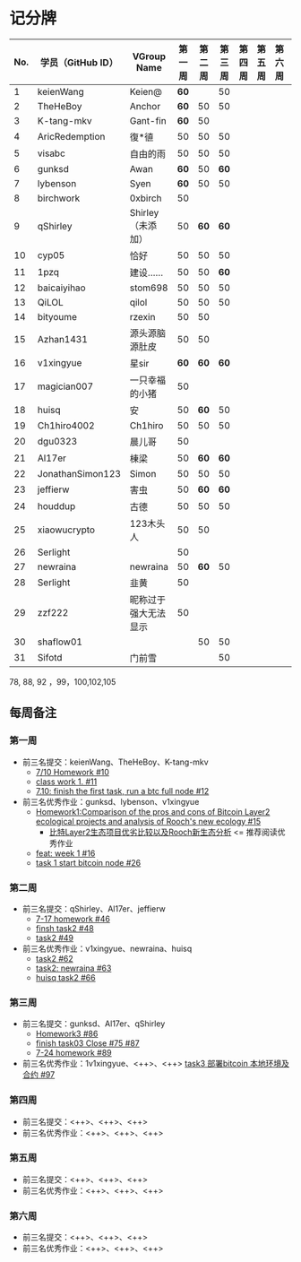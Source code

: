 # 记分牌

| No. | 学员（GitHub ID） | VGroup Name          | 第一周 | 第二周 | 第三周 | 第四周 | 第五周 | 第六周 | 总分 |
|-----|-------------------|----------------------|--------|--------|--------|--------|--------|--------|------|
| 1   | keienWang         | Keien@               | **60** |        | 50     |        |        |        |      |
| 2   | TheHeBoy          | Anchor               | **60** | 50     | 50     |        |        |        |      |
| 3   | K-tang-mkv        | Gant-fin             | **60** | 50     |        |        |        |        |      |
| 4   | AricRedemption    | 復*徝                | 50     | 50     | 50     |        |        |        |      |
| 5   | visabc            | 自由的雨             | 50     | 50     | 50     |        |        |        |      |
| 6   | gunksd            | Awan                 | **60** | 50     | **60** |        |        |        |      |
| 7   | lybenson          | Syen                 | **60** | 50     | 50     |        |        |        |      |
| 8   | birchwork         | 0xbirch              | 50     |        |        |        |        |        |      |
| 9   | qShirley          | Shirley（未添加）    | 50     | **60** | **60** |        |        |        |      |
| 10  | cyp05             | 恰好                 | 50     | 50     | 50     |        |        |        |      |
| 11  | 1pzq              | 建设……               | 50     | 50     | **60** |        |        |        |      |
| 12  | baicaiyihao       | stom698              | 50     | 50     | 50     |        |        |        |      |
| 13  | QiLOL             | qilol                | 50     | 50     | 50     |        |        |        |      |
| 14  | bityoume          | rzexin               | 50     | 50     |        |        |        |        |      |
| 15  | Azhan1431         | 源头源脑源肚皮       | 50     | 50     |        |        |        |        |      |
| 16  | v1xingyue         | 星sir                | **60** | **60** | **60** |        |        |        |      |
| 17  | magician007       | 一只幸福的小猪       | 50     |        |        |        |        |        |      |
| 18  | huisq             | 安                   | 50     | **60** | 50     |        |        |        |      |
| 19  | Ch1hiro4002       | Ch1hiro              | 50     | 50     | 50     |        |        |        |      |
| 20  | dgu0323           | 晨儿哥               | 50     |        |        |        |        |        |      |
| 21  | Al17er            | 棟梁                 | 50     | **60** | **60** |        |        |        |      |
| 22  | JonathanSimon123  | Simon                | 50     | 50     | 50     |        |        |        |      |
| 23  | jeffierw          | 害虫                 | 50     | **60** | **60** |        |        |        |      |
| 24  | houddup           | 古德                 | 50     | 50     | 50     |        |        |        |      |
| 25  | xiaowucrypto      | 123木头人            | 50     | 50     |        |        |        |        |      |
| 26  | Serlight          |                      | 50     |        |        |        |        |        |      |
| 27  | newraina          | newraina             | 50     | **60** | 50     |        |        |        |      |
| 28  | Serlight          | 韭黄                 | 50     |        |        |        |        |        |      |
| 29  | zzf222            | 昵称过于强大无法显示 | 50     |        |        |        |        |        |      |
| 30  | shaflow01         |                      |        | 50     | 50     |        |        |        |      |
| 31  | Sifotd            | 门前雪               |        |        | 50     |        |        |        |      |

78, 88, 92 ，99，100,102,105

## 每周备注

### 第一周

- 前三名提交：keienWang、TheHeBoy、K-tang-mkv
  - [7/10 Homework #10](https://github.com/rooch-network/let-us-rooch/pull/10)
  - [class work 1. #11](https://github.com/rooch-network/let-us-rooch/pull/11)
  - [7.10: finish the first task, run a btc full node #12](https://github.com/rooch-network/let-us-rooch/pull/12)
- 前三名优秀作业：gunksd、lybenson、v1xingyue
  - [Homework1:Comparison of the pros and cons of Bitcoin Layer2 ecological projects and analysis of Rooch's new ecology #15](https://github.com/rooch-network/let-us-rooch/pull/15)
    - [比特Layer2生态项目优劣比较以及Rooch新生态分析](https://blushing-ptarmigan-80b.notion.site/Layer2-Rooch-6647d9f7fd9441239774296f27edf85f) <= 推荐阅读优秀作业
  - [feat: week 1 #16](https://github.com/rooch-network/let-us-rooch/pull/16)
  - [task 1 start bitcoin node #26](https://github.com/rooch-network/let-us-rooch/pull/26)

### 第二周

- 前三名提交：qShirley、Al17er、jeffierw
  - [7-17 homework #46](https://github.com/rooch-network/let-us-rooch/pull/46)
  - [finsh task2 #48](https://github.com/rooch-network/let-us-rooch/pull/48)
  - [task2 #49](https://github.com/rooch-network/let-us-rooch/pull/49)
- 前三名优秀作业：v1xingyue、newraina、huisq
  - [task2 #62](https://github.com/rooch-network/let-us-rooch/pull/62)
  - [task2: newraina #63](https://github.com/rooch-network/let-us-rooch/pull/63)
  - [huisq task2 #66](https://github.com/rooch-network/let-us-rooch/pull/66)

### 第三周

- 前三名提交：gunksd、Al17er、qShirley
  - [Homework3 #86](https://github.com/rooch-network/let-us-rooch/pull/86)
  - [finish task03 Close #75 #87](https://github.com/rooch-network/let-us-rooch/pull/87)
  - [7-24 homework #89](https://github.com/rooch-network/let-us-rooch/pull/89)
- 前三名优秀作业：1v1xingyue、<++>、<++>
  [task3 部署bitcoin 本地环境及合约 #97](https://github.com/rooch-network/let-us-rooch/pull/97)

### 第四周

- 前三名提交：<++>、<++>、<++>
- 前三名优秀作业：<++>、<++>、<++>

### 第五周

- 前三名提交：<++>、<++>、<++>
- 前三名优秀作业：<++>、<++>、<++>

### 第六周

- 前三名提交：<++>、<++>、<++>
- 前三名优秀作业：<++>、<++>、<++>

